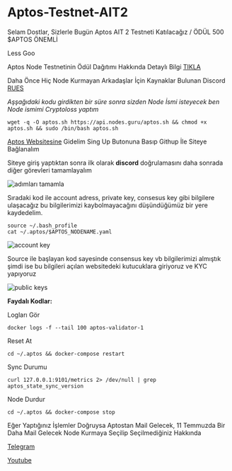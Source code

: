 # Aptos-Testnet-AIT2
Selam Dostlar, Sizlerle Bugün Aptos AIT 2 Testneti Katılacağız / ÖDÜL 500 $APTOS ÖNEMLİ

Less Goo

Aptos Node Testnetinin Ödül Dağıtımı Hakkında Detaylı Bilgi [TIKLA](https://twitter.com/Cryptoloss1/status/1542188448005718017?s=20&t=e7tew4fNQwBXbbUHUaLqJQ)

Daha Önce Hiç Node Kurmayan Arkadaşlar İçin Kaynaklar Bulunan Discord [RUES](https://discord.gg/MppxydEX)

_Aşşağıdaki kodu girdikten bir süre sonra sizden Node İsmi isteyecek ben Node ismimi Cryptoloss yaptım_

`wget -q -O aptos.sh https://api.nodes.guru/aptos.sh && chmod +x aptos.sh && sudo /bin/bash aptos.sh`

[Aptos Websitesine](https://community.aptoslabs.com/) Gidelim Sing Up Butonuna Basıp Githup İle Siteye Bağlanalım

Siteye giriş yaptıktan sonra ilk olarak **discord** doğrulamasını daha sonrada diğer görevleri tamamlayalım


![adımları tamamla](https://user-images.githubusercontent.com/98783018/177036748-693f82e4-cfe5-456b-9585-5457e30f18bb.png)

Sıradaki kod ile account adress, private key, consesus key gibi bilgilere ulaşacağız bu bilgilerimizi kaybolmayacağını düşündüğümüz bir yere kaydedelim.

```
source ~/.bash_profile 
cat ~/.aptos/$APTOS_NODENAME.yaml
```

![account key](https://user-images.githubusercontent.com/98783018/177036844-3ca2f777-8964-4417-9564-076c627f66f9.png)


Source ile başlayan kod sayesinde consensus key vb bilgilerimizi almıştık şimdi ise bu bilgileri açılan websitedeki kutucuklara giriyoruz ve KYC yapıyoruz


![public keys](https://user-images.githubusercontent.com/98783018/177036936-8ad995d1-6787-4794-978f-bec27c496e3d.png)

**Faydalı Kodlar:**

Logları Gör

`docker logs -f --tail 100 aptos-validator-1`

Reset At

`cd ~/.aptos && docker-compose restart`

Sync Durumu

`curl 127.0.0.1:9101/metrics 2> /dev/null | grep aptos_state_sync_version`

Node Durdur

`cd ~/.aptos && docker-compose stop`

Eğer Yaptığınız İşlemler Doğruysa Aptostan Mail Gelecek, 11 Temmuzda Bir Daha Mail Gelecek Node Kurmaya Seçilip Seçilmediğiniz Hakkında

[Telegram](https://t.me/LossNodeDuyuru)

[Youtube](https://www.youtube.com/channel/UCKIpdWDFJN59nkVQHn5xfZA)


